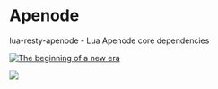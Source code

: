 Apenode
====

lua-resty-apenode - Lua Apenode core dependencies


[![The beginning of a new era](http://img.youtube.com/vi/U2iiPpcwfCA/0.jpg)](http://www.youtube.com/watch?v=U2iiPpcwfCA)


![](http://www.mediabistro.com/agencyspy/files/original/global.jpg)
